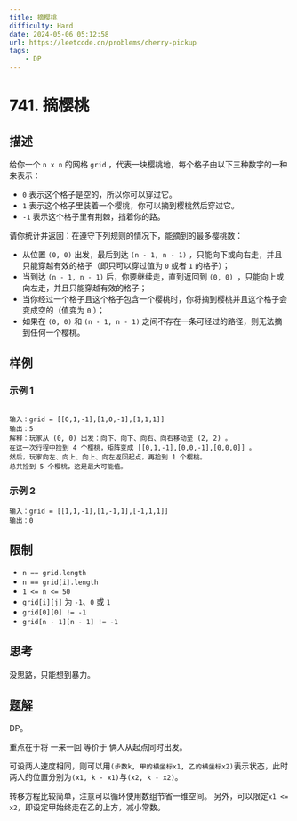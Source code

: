 ```yaml
---
title: 摘樱桃
difficulty: Hard
date: 2024-05-06 05:12:58
url: https://leetcode.cn/problems/cherry-pickup
tags:
    - DP
---
```

# 741. 摘樱桃

## 描述

给你一个 `n x n` 的网格 `grid` ，代表一块樱桃地，每个格子由以下三种数字的一种来表示：

- `0` 表示这个格子是空的，所以你可以穿过它。
- `1` 表示这个格子里装着一个樱桃，你可以摘到樱桃然后穿过它。
- `-1` 表示这个格子里有荆棘，挡着你的路。

请你统计并返回：在遵守下列规则的情况下，能摘到的最多樱桃数：

- 从位置 `(0, 0)` 出发，最后到达 `(n - 1, n - 1)` ，只能向下或向右走，并且只能穿越有效的格子（即只可以穿过值为 `0` 或者 `1` 的格子）；
- 当到达 `(n - 1, n - 1)` 后，你要继续走，直到返回到 `(0, 0) `，只能向上或向左走，并且只能穿越有效的格子；
- 当你经过一个格子且这个格子包含一个樱桃时，你将摘到樱桃并且这个格子会变成空的（值变为 `0` ）；
- 如果在 `(0, 0)` 和 `(n - 1, n - 1)` 之间不存在一条可经过的路径，则无法摘到任何一个樱桃。

## 样例
### 示例 1
<img alt="" src="https://assets.leetcode.com/uploads/2020/12/14/grid.jpg" />

```
输入：grid = [[0,1,-1],[1,0,-1],[1,1,1]]
输出：5
解释：玩家从 (0, 0) 出发：向下、向下、向右、向右移动至 (2, 2) 。
在这一次行程中捡到 4 个樱桃，矩阵变成 [[0,1,-1],[0,0,-1],[0,0,0]] 。
然后，玩家向左、向上、向上、向左返回起点，再捡到 1 个樱桃。
总共捡到 5 个樱桃，这是最大可能值。
```

### 示例 2

```
输入：grid = [[1,1,-1],[1,-1,1],[-1,1,1]]
输出：0
```

## 限制

- `n == grid.length`
- `n == grid[i].length`
- `1 <= n <= 50`
- `grid[i][j]` 为 `-1`、`0` 或 `1`
- `grid[0][0] != -1`
- `grid[n - 1][n - 1] != -1`


## 思考
没思路，只能想到暴力。

## [题解](solution.cpp)
DP。

重点在于将 一来一回 等价于 俩人从起点同时出发。

可设两人速度相同，则可以用`(步数k, 甲的横坐标x1, 乙的横坐标x2)`表示状态，此时两人的位置分别为`(x1, k - x1)`与`(x2, k - x2)`。

转移方程比较简单，注意可以循环使用数组节省一维空间。
另外，可以限定`x1 <= x2`，即设定甲始终走在乙的上方，减小常数。
